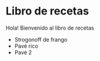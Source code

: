 # Libro de recetas

Hola! Bienvenido al libro de recetas

 - Strogonoff de frango
 - Pavé rico
 - Pavé 2

